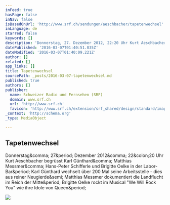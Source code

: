 ```yaml
---
inFeed: true
hasPage: false
inNav: false
isBasedOnUrl: 'http://www.srf.ch/sendungen/aeschbacher/tapetenwechsel'
inLanguage: de
starred: false
keywords: []
description: 'Donnerstag, 27. Dezember 2012, 22:20 Uhr Kurt Aeschbacher begrüsst Karl Günthard, Matthias Messmer, Hans-Peter Schifferle und Brigitte Oelke in der Labor-Bar. Karl Günthard wechselt über 200 Mal seine Arbeitsstelle - dies aus reiner Neugierde; Matthias Messmer dokumentiert die Landflucht im Reich der Mitte. Brigitte Oelke rockt im Musical "We Will Rock You" wie ihre Idole von Queen.'
datePublished: '2016-03-07T01:40:51.835Z'
dateModified: '2016-03-07T01:40:09.221Z'
author: []
related: []
app_links: []
title: Tapetenwechsel
sourcePath: _posts/2016-03-07-tapetenwechsel.md
published: true
authors: []
publisher:
  name: Schweizer Radio und Fernsehen (SRF)
  domain: www.srf.ch
  url: 'http://www.srf.ch'
  favicon: 'http://www.srf.ch/extension/srf_shared/design/standard/images/homescreen-icons/fav.ico'
_context: 'http://schema.org'
_type: MediaObject

---
```

<article style=""><h1>Tapetenwechsel</h1><p>Donnerstag&amp;comma; 27&amp;period; Dezember 2012&amp;comma; 22&amp;colon;20 Uhr Kurt Aeschbacher begrüsst Karl Günthard&amp;comma; Matthias Messmer&amp;comma; Hans-Peter Schifferle und Brigitte Oelke in der Labor-Bar&amp;period; Karl Günthard wechselt über 200 Mal seine Arbeitsstelle - dies aus reiner Neugierde&amp;semi; Matthias Messmer dokumentiert die Landflucht im Reich der Mitte&amp;period; Brigitte Oelke rockt im Musical "We Will Rock You" wie ihre Idole von Queen&amp;period;</p><img src="http://ws.srf.ch/asset/image/audio/7eeb9c2c-fd1c-4c34-97c3-e09ab11d4db0/EPISODE_IMAGE/1383761301000.png" /></article>